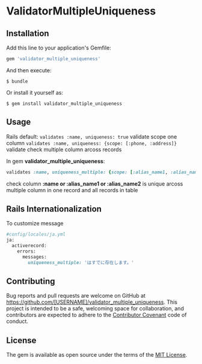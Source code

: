 # ValidatorMultipleUniqueness

## Installation

Add this line to your application's Gemfile:

```ruby
gem 'validator_multiple_uniqueness'
```

And then execute:

    $ bundle

Or install it yourself as:

    $ gem install validator_multiple_uniqueness

## Usage

Rails default:
```validates :name, uniqueness: true``` validate scope one column
```validates :name, uniqueness: {scope: [:phone, :address]}``` validate check multiple column arcoss records

In gem **validator_multiple_uniqueness**:
```ruby
validates :name, uniqueness_multiple: {scope: [:alias_name1, :alias_name2]}
```
check column **:name or :alias_name1 or :alias_name2** is unique arcoss multiple column in one record and all records in table

## Rails Internationalization
To customize message

```ruby
#config/locales/ja.yml
ja:
  activerecord:
    errors:
      messages:
        uniqueness_multiple: 'はすでに存在します。'
```

## Contributing

Bug reports and pull requests are welcome on GitHub at https://github.com/[USERNAME]/validator_multiple_uniqueness. This project is intended to be a safe, welcoming space for collaboration, and contributors are expected to adhere to the [Contributor Covenant](contributor-covenant.org) code of conduct.


## License

The gem is available as open source under the terms of the [MIT License](http://opensource.org/licenses/MIT).

